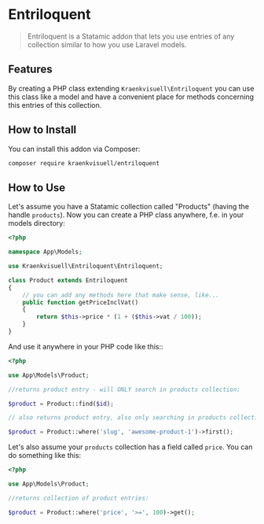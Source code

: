 # Entriloquent

> Entriloquent is a Statamic addon that lets you use entries of any collection similar to how you use Laravel models.

## Features

By creating a PHP class extending `Kraenkvisuell\Entriloquent` you can use this class like a model and have a convenient place for methods concerning this entries of this collection.

## How to Install

You can install this addon via Composer:

``` bash
composer require kraenkvisuell/entriloquent
```

## How to Use

Let's assume you have a Statamic collection called "Products" (having the handle `products`). Now you can create a PHP class anywhere, f.e. in your models directory:

```php
<?php

namespace App\Models;

use Kraenkvisuell\Entriloquent\Entriloquent;

class Product extends Entriloquent
{
    // you can add any methods here that make sense, like...
    public function getPriceInclVat()
    {
        return $this->price * (1 + ($this->vat / 100));
    }
}

```

And use it anywhere in your PHP code like this::

```php
<?php

use App\Models\Product;

//returns product entry - will ONLY search in products collection:

$product = Product::find($id);

// also returns product entry, also only searching in products collection:

$product = Product::where('slug', 'awesome-product-1')->first();

```

Let's also assume your `products` collection has a field called `price`. You can do something like this:

```php
<?php

use App\Models\Product;

//returns collection of product entries:

$product = Product::where('price', '>=', 100)->get();

```
